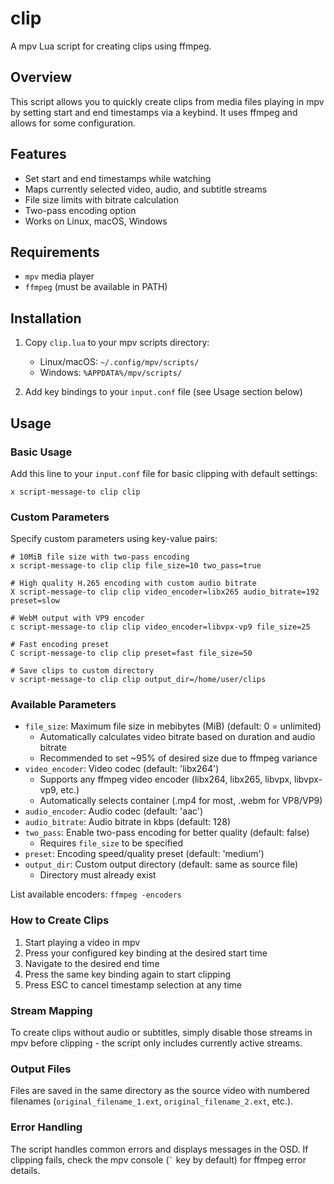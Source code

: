 # clip

A mpv Lua script for creating clips using ffmpeg.

## Overview

This script allows you to quickly create clips from media files playing in mpv by setting start and end timestamps via a keybind. It uses ffmpeg and allows for some configuration.

## Features

- Set start and end timestamps while watching
- Maps currently selected video, audio, and subtitle streams
- File size limits with bitrate calculation
- Two-pass encoding option
- Works on Linux, macOS, Windows

## Requirements

- `mpv` media player
- `ffmpeg` (must be available in PATH)

## Installation

1. Copy `clip.lua` to your mpv scripts directory:
   - Linux/macOS: `~/.config/mpv/scripts/`
   - Windows: `%APPDATA%/mpv/scripts/`

2. Add key bindings to your `input.conf` file (see Usage section below)

## Usage

### Basic Usage

Add this line to your `input.conf` file for basic clipping with default settings:

```
x script-message-to clip clip
```

### Custom Parameters

Specify custom parameters using key-value pairs:

```
# 10MiB file size with two-pass encoding
x script-message-to clip clip file_size=10 two_pass=true

# High quality H.265 encoding with custom audio bitrate
X script-message-to clip clip video_encoder=libx265 audio_bitrate=192 preset=slow

# WebM output with VP9 encoder
c script-message-to clip clip video_encoder=libvpx-vp9 file_size=25

# Fast encoding preset
C script-message-to clip clip preset=fast file_size=50

# Save clips to custom directory
v script-message-to clip clip output_dir=/home/user/clips
```

### Available Parameters

- `file_size`: Maximum file size in mebibytes (MiB) (default: 0 = unlimited)
  - Automatically calculates video bitrate based on duration and audio bitrate
  - Recommended to set ~95% of desired size due to ffmpeg variance
- `video_encoder`: Video codec (default: 'libx264')
  - Supports any ffmpeg video encoder (libx264, libx265, libvpx, libvpx-vp9, etc.)
  - Automatically selects container (.mp4 for most, .webm for VP8/VP9)
- `audio_encoder`: Audio codec (default: 'aac')
- `audio_bitrate`: Audio bitrate in kbps (default: 128)
- `two_pass`: Enable two-pass encoding for better quality (default: false)
  - Requires `file_size` to be specified
- `preset`: Encoding speed/quality preset (default: 'medium')
- `output_dir`: Custom output directory (default: same as source file)
  - Directory must already exist

List available encoders: `ffmpeg -encoders`

### How to Create Clips

1. Start playing a video in mpv
2. Press your configured key binding at the desired start time
3. Navigate to the desired end time
4. Press the same key binding again to start clipping
5. Press ESC to cancel timestamp selection at any time

### Stream Mapping

To create clips without audio or subtitles, simply disable those streams in mpv before clipping - the script only includes currently active streams.

### Output Files

Files are saved in the same directory as the source video with numbered filenames (`original_filename_1.ext`, `original_filename_2.ext`, etc.).

### Error Handling

The script handles common errors and displays messages in the OSD. If clipping fails, check the mpv console (`` ` `` key by default) for ffmpeg error details.
